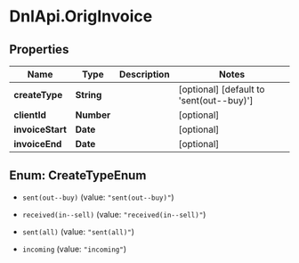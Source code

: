 # DnlApi.OrigInvoice

## Properties
Name | Type | Description | Notes
------------ | ------------- | ------------- | -------------
**createType** | **String** |  | [optional] [default to &#39;sent(out--buy)&#39;]
**clientId** | **Number** |  | [optional] 
**invoiceStart** | **Date** |  | [optional] 
**invoiceEnd** | **Date** |  | [optional] 


<a name="CreateTypeEnum"></a>
## Enum: CreateTypeEnum


* `sent(out--buy)` (value: `"sent(out--buy)"`)

* `received(in--sell)` (value: `"received(in--sell)"`)

* `sent(all)` (value: `"sent(all)"`)

* `incoming` (value: `"incoming"`)




